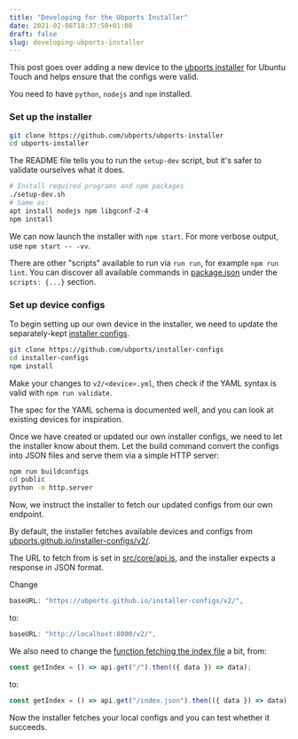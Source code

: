 ```yaml
---
title: "Developing for the Ubports Installer"
date: 2021-02-08T18:37:50+01:00
draft: false
slug: developing-ubports-installer
---
```


This post goes over adding a new device to the [ubports installer][installer]
for Ubuntu Touch and helps ensure that the configs were valid.

You need to have `python`, `nodejs` and `npm` installed.

### Set up the installer
```sh
git clone https://github.com/ubports/ubports-installer
cd ubports-installer
```

The README file tells you to run the `setup-dev` script, but it's safer to
validate ourselves what it does.

```sh
# Install required programs and npm packages
./setup-dev.sh
# Same as:
apt install nodejs npm libgconf-2-4
npm install
```

We can now launch the installer with `npm start`. For more verbose output, use
`npm start -- -vv`.

There are other "scripts" available to run via `run run`, for example
`npm run lint`. You can discover all available commands in [package.json][pkg]
under the `scripts: {...}` section.

### Set up device configs

To begin setting up our own device in the installer, we need to update the
separately-kept [installer configs][configs].

```sh
git clone https://github.com/ubports/installer-configs
cd installer-configs
npm install
```

Make your changes to `v2/<device>.yml`, then check if the YAML syntax is valid
with `npm run validate`.

The spec for the YAML schema is documented well, and you can look at existing
devices for inspiration.

Once we have created or updated our own installer configs, we need to let the
installer know about them. Let the build command convert the configs into JSON
files and serve them via a simple HTTP server:
```sh
npm run buildconfigs
cd public
python -m http.server
```

Now, we instruct the installer to fetch our updated configs from our own endpoint.

By default, the installer fetches available devices and configs from
[ubports.github.io/installer-configs/v2/](https://ubports.github.io/installer-configs/v2/).

The URL to fetch from is set in [src/core/api.js][api], and the installer
expects a response in JSON format.

Change
```js
baseURL: "https://ubports.github.io/installer-configs/v2/",
```
to:
```js
baseURL: "http://localhost:8000/v2/",
```

We also need to change the [function fetching the index file][json] a bit, from:
```js
const getIndex = () => api.get("/").then(({ data }) => data);
```
to:
```js
const getIndex = () => api.get("/index.json").then(({ data }) => data);
```

Now the installer fetches your local configs and you can test whether it
succeeds.

[installer]: https://github.com/ubports/ubports-installer
[configs]: https://github.com/ubports/installer-configs
[pkg]: https://github.com/ubports/ubports-installer/blob/95745e519351adc3189e7e285a553bc6c1e5100a/package.json#L27-L35
[api]: https://github.com/ubports/ubports-installer/blob/95745e519351adc3189e7e285a553bc6c1e5100a/src/core/api.js#L25
[json]: https://github.com/ubports/ubports-installer/blob/95745e519351adc3189e7e285a553bc6c1e5100a/src/core/api.js#L33

